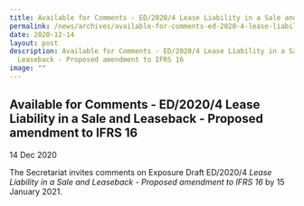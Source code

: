 ```yaml
---
title: Available for Comments - ED/2020/4 Lease Liability in a Sale and Leaseback - Proposed amendment to IFRS 16
permalink: /news/archives/available-for-comments-ed-2020-4-lease-liability-in-a-sale-and-leaseback-proposed/
date: 2020-12-14
layout: post
description: Available for Comments - ED/2020/4 Lease Liability in a Sale and
  Leaseback - Proposed amendment to IFRS 16
image: ""
---
```

Available for Comments - ED/2020/4 Lease Liability in a Sale and Leaseback - Proposed amendment to IFRS 16
----------------------------------------------------------------------------------------------------------

14 Dec 2020

The Secretariat invites comments on Exposure Draft ED/2020/4 _Lease Liability in a Sale and Leaseback - Proposed amendment to IFRS 16_ by 15 January 2021.